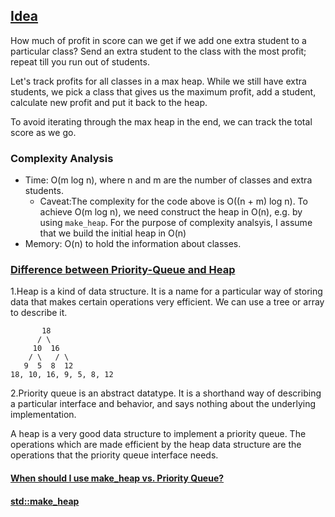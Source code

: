 ## [Idea](https://leetcode.com/problems/maximum-average-pass-ratio/discuss/1108305/C%2B%2B-Greedy-Max-Heap-O(m-log-n)) 

How much of profit in score can we get if we add one extra student to a particular class? Send an extra student to the class with the most profit; repeat till you run out of students.

Let's track profits for all classes in a max heap. While we still have extra students, we pick a class that gives us the maximum profit, add a student, calculate new profit and put it back to the heap.

To avoid iterating through the max heap in the end, we can track the total score as we go.

### Complexity Analysis
  * Time: O(m log n), where n and m are the number of classes and extra students.
    * Caveat:The complexity for the code above is O((n + m) log n). To achieve O(m log n), we need construct the heap in O(n), e.g. by using ```make_heap```.
For the purpose of complexity analsyis, I assume that we build the initial heap in O(n)
  * Memory: O(n) to hold the information about classes.

### [Difference between Priority-Queue and Heap](https://leetcode.com/problems/merge-k-sorted-lists/discuss/10527/Difference-between-Priority-Queue-and-Heap-and-C%2B%2B-implementation)
  1.Heap is a kind of data structure. It is a name for a particular way of storing data that makes certain operations very efficient. We can use a tree or array to describe it.
```
       18
      /	\
     10	 16
    / \   / \
   9  5  8  12
18, 10, 16, 9, 5, 8, 12
``` 
  2.Priority queue is an abstract datatype. It is a shorthand way of describing a particular interface and behavior, and says nothing about the underlying implementation.

A heap is a very good data structure to implement a priority queue. The operations which are made efficient by the heap data structure are the operations that the priority queue interface needs.

    
#### [When should I use make_heap vs. Priority Queue?](https://stackoverflow.com/questions/11266360/when-should-i-use-make-heap-vs-priority-queue#:~:text=A%20priority_queue%20is%20(at%20least%20normally)%20implemented%20as%20a%20heap.&text=When%20you%20use%20make_heap%20you,the%20head%20of%20the%20queue)
#### [std::make_heap](http://www.cplusplus.com/reference/algorithm/make_heap/)
